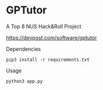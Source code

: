 # GPTutor
A Top 8 NUS Hack&Roll Project

https://devpost.com/software/gptutor

Dependencies
```console
pip3 install -r requirements.txt
```

Usage
```console
python3 app.py
```
